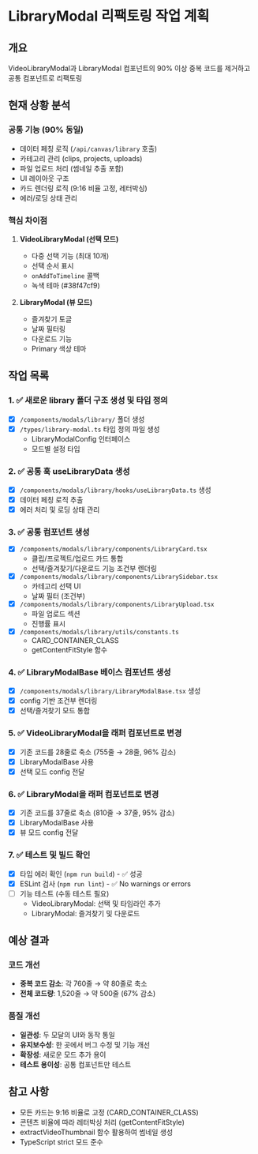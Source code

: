 # LibraryModal 리팩토링 작업 계획

## 개요
VideoLibraryModal과 LibraryModal 컴포넌트의 90% 이상 중복 코드를 제거하고 공통 컴포넌트로 리팩토링

## 현재 상황 분석

### 공통 기능 (90% 동일)
- 데이터 페칭 로직 (`/api/canvas/library` 호출)
- 카테고리 관리 (clips, projects, uploads)
- 파일 업로드 처리 (썸네일 추출 포함)
- UI 레이아웃 구조
- 카드 렌더링 로직 (9:16 비율 고정, 레터박싱)
- 에러/로딩 상태 관리

### 핵심 차이점
1. **VideoLibraryModal (선택 모드)**
   - 다중 선택 기능 (최대 10개)
   - 선택 순서 표시
   - `onAddToTimeline` 콜백
   - 녹색 테마 (#38f47cf9)

2. **LibraryModal (뷰 모드)**
   - 즐겨찾기 토글
   - 날짜 필터링
   - 다운로드 기능
   - Primary 색상 테마

## 작업 목록

### 1. ✅ 새로운 library 폴더 구조 생성 및 타입 정의
- [x] `/components/modals/library/` 폴더 생성
- [x] `/types/library-modal.ts` 타입 정의 파일 생성
  - LibraryModalConfig 인터페이스
  - 모드별 설정 타입

### 2. ✅ 공통 훅 useLibraryData 생성
- [x] `/components/modals/library/hooks/useLibraryData.ts` 생성
- [x] 데이터 페칭 로직 추출
- [x] 에러 처리 및 로딩 상태 관리

### 3. ✅ 공통 컴포넌트 생성
- [x] `/components/modals/library/components/LibraryCard.tsx`
  - 클립/프로젝트/업로드 카드 통합
  - 선택/즐겨찾기/다운로드 기능 조건부 렌더링
- [x] `/components/modals/library/components/LibrarySidebar.tsx`
  - 카테고리 선택 UI
  - 날짜 필터 (조건부)
- [x] `/components/modals/library/components/LibraryUpload.tsx`
  - 파일 업로드 섹션
  - 진행률 표시
- [x] `/components/modals/library/utils/constants.ts`
  - CARD_CONTAINER_CLASS
  - getContentFitStyle 함수

### 4. ✅ LibraryModalBase 베이스 컴포넌트 생성
- [x] `/components/modals/library/LibraryModalBase.tsx` 생성
- [x] config 기반 조건부 렌더링
- [x] 선택/즐겨찾기 모드 통합

### 5. ✅ VideoLibraryModal을 래퍼 컴포넌트로 변경
- [x] 기존 코드를 28줄로 축소 (755줄 → 28줄, 96% 감소)
- [x] LibraryModalBase 사용
- [x] 선택 모드 config 전달

### 6. ✅ LibraryModal을 래퍼 컴포넌트로 변경
- [x] 기존 코드를 37줄로 축소 (810줄 → 37줄, 95% 감소)
- [x] LibraryModalBase 사용
- [x] 뷰 모드 config 전달

### 7. ✅ 테스트 및 빌드 확인
- [x] 타입 에러 확인 (`npm run build`) - ✅ 성공
- [x] ESLint 검사 (`npm run lint`) - ✅ No warnings or errors
- [ ] 기능 테스트 (수동 테스트 필요)
  - VideoLibraryModal: 선택 및 타임라인 추가
  - LibraryModal: 즐겨찾기 및 다운로드

## 예상 결과

### 코드 개선
- **중복 코드 감소**: 각 760줄 → 약 80줄로 축소
- **전체 코드량**: 1,520줄 → 약 500줄 (67% 감소)

### 품질 개선
- **일관성**: 두 모달의 UI와 동작 통일
- **유지보수성**: 한 곳에서 버그 수정 및 기능 개선
- **확장성**: 새로운 모드 추가 용이
- **테스트 용이성**: 공통 컴포넌트만 테스트


## 참고 사항
- 모든 카드는 9:16 비율로 고정 (CARD_CONTAINER_CLASS)
- 콘텐츠 비율에 따라 레터박싱 처리 (getContentFitStyle)
- extractVideoThumbnail 함수 활용하여 썸네일 생성
- TypeScript strict 모드 준수